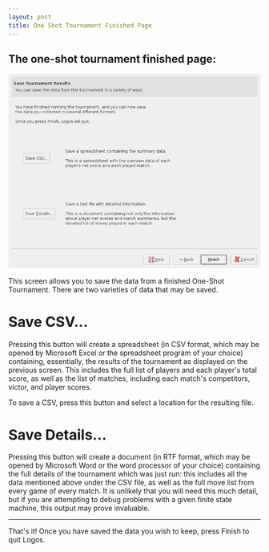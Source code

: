 ```yaml
---
layout: post
title: One Shot Tournament Finished Page
---
```



  The one-shot tournament finished page:
 --------------------------------------------------------------
  ![Screensot](images/oneshotfinishpage.png)


This screen allows you to save the data from a finished One-Shot
Tournament.  There are two varieties of data that may be saved.

Save CSV...
===========

Pressing this button will create a spreadsheet (in CSV format, which
may be opened by Microsoft Excel or the spreadsheet program of your
choice) containing, essentially, the results of the tournament as
displayed on the previous screen.  This includes the full list of
players and each player's total score, as well as the list of matches,
including each match's competitors, victor, and player scores.

To save a CSV, press this button and select a location for the
resulting file.

Save Details...
===============

Pressing this button will create a document (in RTF format, which may
be opened by Microsoft Word or the word processor of your choice)
containing the full details of the tournament which was just run: this
includes all the data mentioned above under the CSV file, as well as
the full move list from every game of every match.  It is unlikely
that you will need this much detail, but if you are attempting to
debug problems with a given finite state machine, this output may
prove invaluable.

- - -

That's it!  Once you have saved the data you wish to keep, press
Finish to quit Logos.
